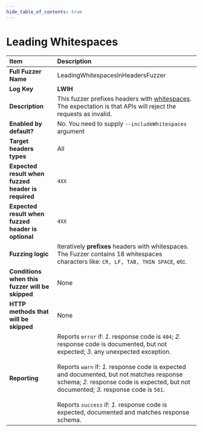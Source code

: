 ```yaml
--- 
hide_table_of_contents: true
---
```


# Leading Whitespaces

| Item                                               | Description                                                                                                                                                                                                                                                                                                                                                                                                                                 |
|:---------------------------------------------------|:--------------------------------------------------------------------------------------------------------------------------------------------------------------------------------------------------------------------------------------------------------------------------------------------------------------------------------------------------------------------------------------------------------------------------------------------|
| **Full Fuzzer Name**                               | LeadingWhitespacesInHeadersFuzzer                                                                                                                                                                                                                                                                                                                                                                                                           |
| **Log Key**                                        | **LWIH**                                                                                                                                                                                                                                                                                                                                                                                                                                    |
| **Description**                                    | This fuzzer prefixes headers with [whitespaces](https://en.wikipedia.org/wiki/Whitespace_character). The expectation is that APIs will reject the requests as invalid.                                                                                                                                                                                                                                                                      |
| **Enabled by default?**                            | No. You need to supply `--includeWhitespaces` argument                                                                                                                                                                                                                                                                                                                                                                                      |
| **Target headers types**                           | All                                                                                                                                                                                                                                                                                                                                                                                                                                         |
| **Expected result when fuzzed header is required** | `4XX`                                                                                                                                                                                                                                                                                                                                                                                                                                       |
| **Expected result when fuzzed header is optional** | `4XX`                                                                                                                                                                                                                                                                                                                                                                                                                                       |
| **Fuzzing logic**                                  | Iteratively **prefixes** headers with whitespaces. The Fuzzer contains 18 whitespaces characters like: `CR, LF, TAB, THIN SPACE`, etc.                                                                                                                                                                                                                                                                                                      |
| **Conditions when this fuzzer will be skipped**    | None                                                                                                                                                                                                                                                                                                                                                                                                                                        |
| **HTTP methods that will be skipped**              | None                                                                                                                                                                                                                                                                                                                                                                                                                                        |
| **Reporting**                                      | Reports `error` if: *1.* response code is `404`; *2.* response code is documented, but not expected; *3.* any unexpected exception. <br/><br/> Reports `warn` if: *1.* response code is expected and documented, but not matches response schema; *2.* response code is expected, but not documented; *3.* response code is `501`. <br/><br/> Reports `success` if: *1.* response code is expected, documented and matches response schema. | 
